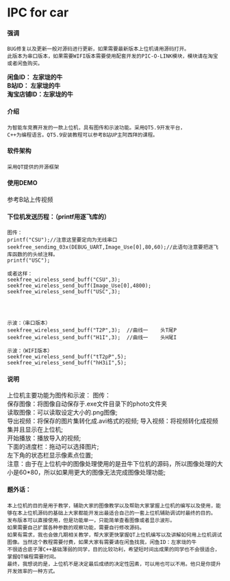 # IPC for car
#### 强调 
    BUG修复以及更新一般对源码进行更新，如果需要最新版本上位机请用源码打开。
    此版本为串口版本，如果需要WIFI版本需要使用配套开发的PIC-O-LINK模块，模块请在淘宝或者闲鱼购买。

 **闲鱼ID： 左家垅的牛  
B站ID：     左家垅的牛  
淘宝店铺ID：左家垅的牛** 

#### 介绍
    为智能车竞赛开发的一款上位机，具有图传和示波功能。采用QT5.9开发平台，
    C++为编程语言。QT5.9安装教程可以参考B站UP主阿西拜的课程。

#### 软件架构
    采用QT提供的开源框架

#### 使用DEMO
参考B站上传视频



#### 下位机发送历程：（printf用逐飞库的）
  
    图传：
    printf("CSU");//注意这里要定向为无线串口
    seekfree_sendimg_03x(DEBUG_UART,Image_Use[0],80,60);//此语句注意要把逐飞库函数的的头帧注释。
    printf("USC");

    或者这样：
    seekfree_wireless_send_buff("CSU",3);
    seekfree_wireless_send_buff(Image_Use[0],4800);
    seekfree_wireless_send_buff("USC",3);




    示波：（串口版本）
    seekfree_wireless_send_buff("T2P",3);  //曲线一    头T尾P
    seekfree_wireless_send_buff("H1I",3);  //曲线一    头H尾I

    示波：（WIFI版本）
    seekfree_wireless_send_buff("tT2pP",5);
    seekfree_wireless_send_buff("hH3iI",5);

#### 说明
上位机主要功能为图传和示波：
    图传：  
    保存图像：将图像自动保存于.exe文件目录下的photo文件夹  
    读取图像：可以读取设定大小的.png图像;  
    导出视频：将保存的图片集转化成.avi格式的视频; 
    导入视频：将视频转化成视频集并且显示在上位机;  
    开始播放：播放导入的视频;  
    下面的进度栏：拖动可以选择图片;  
    左下角的状态栏显示像素点位置;  
    注意：由于在上位机中的图像处理使用的是丑牛下位机的源码，所以图像处理的大小是60*80，所以如果用更大的图像无法完成图像处理功能;

#### 题外话：  
    本上位机的目的是用于教学，辅助大家的图像教学以及帮助大家掌握上位机的编写以及使用，能够在本上位机源码的基础上大家都能开发出最适合自己的一套上位机辅助调试时最终的目的。  
    发布版本可以直接使用，但是功能单一，只能简单查看图像或者显示波形。  
    如果需要自己扩展各种参数的观察功能，需要自行修改源码。  
    如果有需求，我也会做几期相关教学，帮大家更快掌握QT上位机编写以及讲解如何用上位机调试图像。当然这个教程需要付费，如果大家有需要请在闲鱼找我，闲鱼ID：左家垅的牛  
    不很适合底子薄C++基础薄弱的同学，目的比较功利，希望短时间出成果的同学也不会很适合，掌握QT编程需要时间。  
    最终，我想说的是，上位机不是决定最后成绩的决定性因素，可以用也可以不用。他只是你提升开发效率的一种方式。

